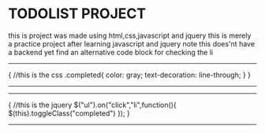 # TODOLIST PROJECT

this is project was made using html,css,javascript and jquery this is merely a practice project after learning javascript and jquery
note this does'nt have a backend yet
find an alternative code block for checking the li

---

{
//this is the css
.completed{
color: gray;
text-decoration: line-through;
}
}

---

---

{
//this is the jquery
$("ul").on("click","li",function(){
$(this).toggleClass("completed")
});
}

---

